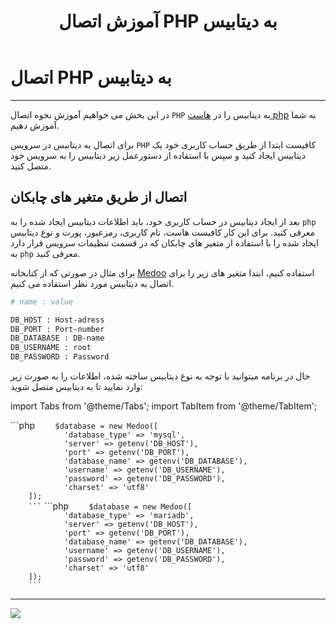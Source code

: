 ﻿---
title: "آموزش اتصال PHP به دیتابیس"
sidebar_label: "اتصال به دیتابیس"
description: "در این بخش می خواهیم آموزش نحوه اتصال `PHP` به دیتابیس  را در هاست php به شما آموزش دهیم."
---

# اتصال PHP به دیتابیس
---

در این بخش می خواهیم آموزش نحوه اتصال `PHP` به دیتابیس  را در [هاست php](https://chabokan.net/cloud-hosting/php/) به شما آموزش دهیم.


برای اتصال به دیتابیس در سرویس `PHP` کافیست ابتدا از طریق حساب کاربری خود یک دیتابیس ایجاد کنید و سپس با استفاده از دستورعمل زیر دیتابیس را به سرویس خود متصل کنید.

## اتصال از طریق متغیر های چابکان

بعد از ایجاد دیتابیس در حساب کاربری خود، باید اطلاعات دیتابیس ایجاد شده را به `php` معرفی کنید. برای این کار کافیست هاست، نام کاربری، رمزعبور، پورت و نوع دیتابیس ایجاد شده را با استفاده از متغیر های چابکان که در قسمت تنظیمات سرویس قرار دارد به `php` معرفی کنید.

برای مثال در صورتی که از کتابخانه [Medoo](https://github.com/catfan/Medoo) استفاده کنیم، ابتدا متغیر های زیر را برای اتصال به دیتابیس مورد نظر استفاده می کنیم.

```bash
# name : value

DB_HOST : Host-adress
DB_PORT : Port-number
DB_DATABASE : DB-name
DB_USERNAME : root
DB_PASSWORD : Password
```

حال در برنامه میتوانید با توجه به نوع دیتابیس ساخته شده، اطلاعات را به صورت زیر وارد نمایید تا به دیتابیس متصل شوید:


import Tabs from '@theme/Tabs';
import TabItem from '@theme/TabItem';

<Tabs>
  <TabItem value="mysql" label="Mysql" default>
        ```php
        <?php
        require 'vendor/autoload.php';
        use Medoo\Medoo;

        $database = new Medoo([
                'database_type' => 'mysql',
                'server' => getenv('DB_HOST'),
                'port' => getenv('DB_PORT'),
                'database_name' => getenv('DB_DATABASE'),
                'username' => getenv('DB_USERNAME'),
                'password' => getenv('DB_PASSWORD'),
                'charset' => 'utf8'
        ]); 
        ```
  </TabItem>
  <TabItem value="mariadb" label="Mariadb">
        ```php
        <?php
        require 'vendor/autoload.php';
        use Medoo\Medoo;

        $database = new Medoo([
                'database_type' => 'mariadb',
                'server' => getenv('DB_HOST'),
                'port' => getenv('DB_PORT'),
                'database_name' => getenv('DB_DATABASE'),
                'username' => getenv('DB_USERNAME'),
                'password' => getenv('DB_PASSWORD'),
                'charset' => 'utf8'
        ]); 
        ```
  </TabItem>
</Tabs>


---
<a href="https://hub.chabokan.net/fa/services/create/php" ><img src="https://s1.chabokan.net/docs/images/php-banner.png" /></a>